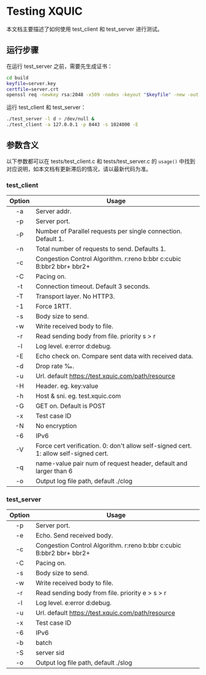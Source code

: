 # Testing  XQUIC

本文档主要描述了如何使用 test_client 和 test_server 进行测试。

## 运行步骤

在运行 test_server 之前，需要先生成证书：

```bash
cd build
keyfile=server.key
certfile=server.crt
openssl req -newkey rsa:2048 -x509 -nodes -keyout "$keyfile" -new -out "$certfile" -subj /CN=test.xquic.com
```

运行 test_client 和 test_server：

```bash
./test_server -l d > /dev/null &
./test_client -a 127.0.0.1 -p 8443 -s 1024000 -E
```

## 参数含义

以下参数都可以在 tests/test_client.c 和 tests/test_server.c 的 `usage()` 中找到对应说明，如本文档有更新滞后的情况，请以最新代码为准。

### test_client

| Option | Usage |
| :----: | ----  |
|   -a   | Server addr. |
|   -p   | Server port. |
|   -P   | Number of Parallel requests per single connection. Default 1. |
|   -n   | Total number of requests to send. Defaults 1. |
|   -c   | Congestion Control Algorithm. r:reno b:bbr c:cubic B:bbr2 bbr+ bbr2+ |
|   -C   | Pacing on. |
|   -t   | Connection timeout. Default 3 seconds. |
|   -T   | Transport layer. No HTTP3. |
|   -1   | Force 1RTT. |
|   -s   | Body size to send. |
|   -w   | Write received body to file. |
|   -r   | Read sending body from file. priority s > r |
|   -l   | Log level. e:error d:debug. |
|   -E   | Echo check on. Compare sent data with received data. |
|   -d   | Drop rate ‰. |
|   -u   | Url. default https://test.xquic.com/path/resource |
|   -H   | Header. eg. key:value |
|   -h   | Host & sni. eg. test.xquic.com |
|   -G   | GET on. Default is POST |
|   -x   | Test case ID |
|   -N   | No encryption |
|   -6   | IPv6 |
|   -V   | Force cert verification. 0: don't allow self-signed cert. 1: allow self-signed cert. |
|   -q   | name-value pair num of request header, default and larger than 6 |
|   -o   | Output log file path, default ./clog |

### test_server

| Option | Usage |
| :----: | ----  |
|   -p   | Server port. |
|   -e   | Echo. Send received body. |
|   -c   | Congestion Control Algorithm. r:reno b:bbr c:cubic B:bbr2 bbr+ bbr2+ |
|   -C   | Pacing on. |
|   -s   | Body size to send. |
|   -w   | Write received body to file. |
|   -r   | Read sending body from file. priority e > s > r |
|   -l   | Log level. e:error d:debug. |
|   -u   | Url. default https://test.xquic.com/path/resource |
|   -x   | Test case ID |
|   -6   | IPv6 |
|   -b   | batch |
|   -S   | server sid |
|   -o   | Output log file path, default ./slog |
